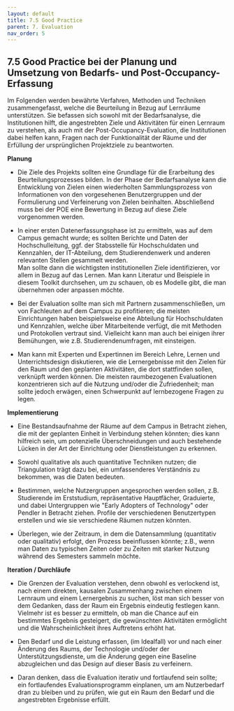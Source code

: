 ```yaml
---
layout: default
title: 7.5 Good Practice
parent: 7. Evaluation
nav_order: 5
---
```



## 7.5 Good Practice bei der Planung und Umsetzung von Bedarfs- und Post-Occupancy-Erfassung

Im Folgenden werden bewährte Verfahren, Methoden und Techniken
zusammengefasst, welche die Beurteilung in Bezug auf Lernräume
unterstützen. Sie befassen sich sowohl mit der Bedarfsanalyse, die
Institutionen hilft, die angestrebten Ziele und Aktivitäten für einen
Lernraum zu verstehen, als auch mit der Post-Occupancy-Evaluation, die
Institutionen dabei helfen kann, Fragen nach der Funktionalität der
Räume und der Erfüllung der ursprünglichen Projektziele zu beantworten.

**Planung**

-   Die Ziele des Projekts sollten eine Grundlage für die Erarbeitung
    des Beurteilungsprozesses bilden. In der Phase der Bedarfsanalyse
    kann die Entwicklung von Zielen einen wiederholten Sammlungsprozess von 
    Informationen von den vorgesehenen Benutzergruppen und
    der Formulierung und Verfeinerung von Zielen beinhalten.
    Abschließend muss bei der POE eine Bewertung in Bezug auf diese
    Ziele vorgenommen werden.

-   In einer ersten Datenerfassungsphase ist zu ermitteln, was auf dem
    Campus gemacht wurde; es sollten Berichte und Daten der Hochschulleitung,
    ggf. der Stabsstelle für Hochschuldaten und Kennzahlen, der IT-Abteilung,
    dem Studierendenwerk und anderen relevanten Stellen gesammelt werden.  
    Man sollte dann die wichtigsten institutionellen Ziele identifizieren,
    vor allem in Bezug auf das Lernen. Man kann Literatur und Beispiele in
    diesem Toolkit durchsehen, um zu schauen, ob es Modelle gibt, die man
    übernehmen oder anpassen möchte.

-   Bei der Evaluation sollte man sich mit Partnern zusammenschließen, um
    von Fachleuten auf dem Campus zu profitieren; die meisten Einrichtungen
    haben beispielsweise eine Abteilung für Hochschuldaten und Kennzahlen,
    welche über Mitarbeitende verfügt, die mit Methoden und Protokollen vertraut
    sind. Vielleicht kann man auch bei einigen ihrer Bemühungen, wie z.B.
    Studierendenumfragen, mit einsteigen.

-   Man kann mit Experten und Expertinnen im Bereich Lehre, Lernen und Unterrichtsdesign diskutieren, wie
    die Lernergebnisse mit den Zielen für den Raum und den geplanten
    Aktivitäten, die dort stattfinden sollen, verknüpft werden können.
    Die meisten raumbezogenen Evaluationen konzentrieren sich auf die
    Nutzung und/oder die Zufriedenheit; man sollte jedoch erwägen, einen
    Schwerpunkt auf lernbezogene Fragen zu legen.

**Implementierung**

-   Eine Bestandsaufnahme der Räume auf dem Campus in Betracht ziehen,
    die mit der geplanten Einheit in Verbindung stehen könnten; dies
    kann hilfreich sein, um potenzielle Überschneidungen und auch
    bestehende Lücken in der Art der Einrichtung oder Dienstleistungen
    zu erkennen.

-   Sowohl qualitative als auch quantitative Techniken nutzen; die Triangulation trägt dazu bei, ein umfassenderes
    Verständnis zu bekommen, was die Daten bedeuten.

-   Bestimmen, welche Nutzergruppen angesprochen werden sollen, z.B.
    Studierende im Erststudium, repräsentative Hauptfächer, Graduierte,
    und dabei Untergruppen wie "Early Adopters of Technology" oder Pendler
    in Betracht ziehen. Profile der verschiedenen Benutzertypen
    erstellen und wie sie verschiedene Räumen nutzen könnten.

-   Überlegen, wie der Zeitraum, in dem die Datensammlung (quantitativ
    oder qualitativ) erfolgt, den Prozess beeinflussen könnte; z.B.,
    wenn man Daten zu typischen Zeiten oder zu Zeiten mit starker
    Nutzung während des Semesters sammeln möchte.

**Iteration / Durchläufe**

-   Die Grenzen der Evaluation verstehen, denn obwohl es verlockend ist,
    nach einem direkten, kausalen Zusammenhang zwischen einem Lernraum
    und einem Lernergebnis zu suchen, löst man sich besser von dem
    Gedanken, dass der Raum ein Ergebnis eindeutig festlegen kann.
    Vielmehr ist es besser zu ermitteln, ob man die Chance auf ein
    bestimmtes Ergebnis gesteigert, die gewünschten Aktivitäten
    ermöglicht und die Wahrscheinlichkeit ihres Auftretens erhöht hat.

-   Den Bedarf und die Leistung erfassen, (im Idealfall) vor und nach
    einer Änderung des Raums, der Technologie und/oder der
    Unterstützungsdienste, um die Änderung gegen eine Baseline
    abzugleichen und das Design auf dieser Basis zu verfeinern.

-   Daran denken, dass die Evaluation iterativ und fortlaufend sein
    sollte; ein fortlaufendes Evaluationsprogramm einplanen, um am
    Nutzerbedarf dran zu bleiben und zu prüfen, wie gut ein Raum den
    Bedarf und die angestrebten Ergebnisse erfüllt.
